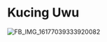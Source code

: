 # Kucing Uwu
![FB_IMG_16177039333920082](https://user-images.githubusercontent.com/82362813/114379316-dda51680-9bb2-11eb-947c-db330e77cefd.jpg)
